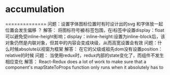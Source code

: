# accumulation
==============
  问题：设置字体图标位置时有时设计出的svg 和字体放一起位置会发生偏移 ？
  解答： 将图标符号被i标签包围，在i标签中设置display：float 可以避免受inline-height影响；display：inline-height:设置为inline-block后，该对象仍然是内联对象，但其中的内容会变成块级，从而高宽设置会有效
  问题：什么时候absolute以视窗为框架
  解答： 在它的父级或祖先dom没有设置position：relative的时候
  问题： 当使用redux时，redux内部的state变化了，而组件不发生相应变化
  解答：  React-Redux does a lot of work to make sure that a component's mapStateToProps function only runs when it absolutely has to
